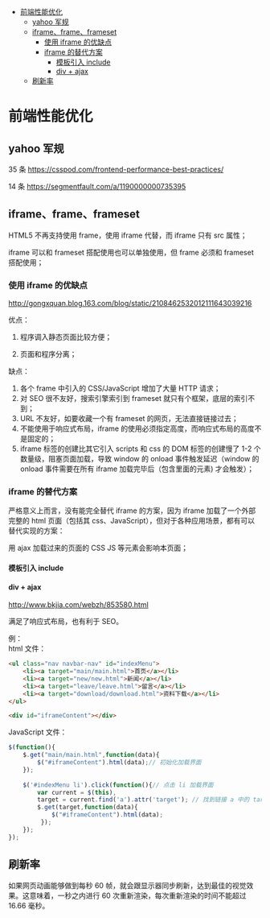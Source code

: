- [前端性能优化](#%E5%89%8D%E7%AB%AF%E6%80%A7%E8%83%BD%E4%BC%98%E5%8C%96)
    - [yahoo 军规](#yahoo-%E5%86%9B%E8%A7%84)
    - [iframe、frame、frameset](#iframe%E3%80%81frame%E3%80%81frameset)
        - [使用 iframe 的优缺点](#%E4%BD%BF%E7%94%A8-iframe-%E7%9A%84%E4%BC%98%E7%BC%BA%E7%82%B9)
        - [iframe 的替代方案](#iframe-%E7%9A%84%E6%9B%BF%E4%BB%A3%E6%96%B9%E6%A1%88)
            - [模板引入 include](#%E6%A8%A1%E6%9D%BF%E5%BC%95%E5%85%A5-include)
            - [div + ajax](#div-ajax)
    - [刷新率](#%E5%88%B7%E6%96%B0%E7%8E%87)

# 前端性能优化

## 	yahoo 军规

35 条 https://csspod.com/frontend-performance-best-practices/  

14 条 https://segmentfault.com/a/1190000000735395 

## 	iframe、frame、frameset
HTML5 不再支持使用 frame，使用 iframe 代替，而 iframe 只有 src 属性；

iframe 可以和 frameset 搭配使用也可以单独使用，但 frame 必须和 frameset 搭配使用；

### 使用 iframe 的优缺点
http://gongxquan.blog.163.com/blog/static/2108462532012111643039216 

优点：

1. 程序调入静态页面比较方便；

2. 页面和程序分离；

缺点：
1.	各个 frame 中引入的 CSS/JavaScript 增加了大量 HTTP 请求；   
2.	对 SEO 很不友好，搜索引擎索引到 frameset 就只有个框架，底层的索引不到；   
3.	URL 不友好，如要收藏一个有 frameset 的网页，无法直接链接过去；   
4.	不能使用于响应式布局，iframe 的使用必须指定高度，而响应式布局的高度不是固定的；   
5.	iframe 标签的创建比其它引入 scripts 和 css 的 DOM 标签的创建慢了 1-2 个数量级，阻塞页面加载，导致 window 的 onload 事件触发延迟（window 的 onload 事件需要在所有 iframe 加载完毕后（包含里面的元素) 才会触发）；    

### iframe 的替代方案
严格意义上而言，没有能完全替代 iframe 的方案，因为 iframe 加载了一个外部完整的 html 页面（包括其 css、JavaScript），但对于各种应用场景，都有可以替代实现的方案：

用 ajax 加载过来的页面的 CSS JS 等元素会影响本页面；

#### 模板引入 include

<!-- TODO 例如  底部导航栏的实现  不用 frame 要怎么弄？css/js 是在子页面里导入，还是在父页面导入？子页面导入的能不能给父页面用 / 父页面导入的能不能给子页面用？ -->

#### 	div + ajax
http://www.bkjia.com/webzh/853580.html 

满足了响应式布局，也有利于 SEO。

例：     
html 文件：
```html
<ul class="nav navbar-nav" id="indexMenu">  
    <li><a target="main/main.html">首页</a></li>  
    <li><a target="new/new.html">新闻</a></li>  
    <li><a target="leave/leave.html">留言</a></li>  
    <li><a target="download/download.html">资料下载</a></li>  
</ul>  

<div id="iframeContent"></div>  
```
JavaScript 文件：
```javascript
$(function(){  
    $.get("main/main.html",function(data){  
        $("#iframeContent").html(data);// 初始化加载界面  
    });  
      
    $('#indexMenu li').click(function(){// 点击 li 加载界面  
        var current = $(this),  
        target = current.find('a').attr('target'); // 找到链接 a 中的 targer 的值  
        $.get(target,function(data){  
            $("#iframeContent").html(data);   
         });  
    });  
});  
```

## 刷新率

如果网页动画能够做到每秒 60 帧，就会跟显示器同步刷新，达到最佳的视觉效果。这意味着，一秒之内进行 60 次重新渲染，每次重新渲染的时间不能超过 16.66 毫秒。
